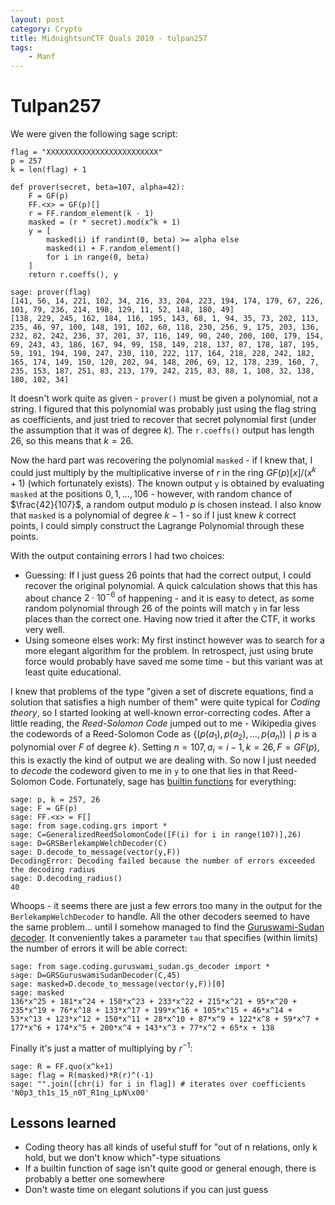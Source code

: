 ```yaml
---
layout: post
category: Crypto
title: MidnightsunCTF Quals 2019 - tulpan257
tags: 
    - Manf
---
```



Tulpan257
=========

We were given the following sage script:
```
flag = "XXXXXXXXXXXXXXXXXXXXXXXXX"
p = 257
k = len(flag) + 1

def prover(secret, beta=107, alpha=42):
    F = GF(p)
    FF.<x> = GF(p)[]
    r = FF.random_element(k - 1)
    masked = (r * secret).mod(x^k + 1)
    y = [
        masked(i) if randint(0, beta) >= alpha else
        masked(i) + F.random_element()
        for i in range(0, beta)
    ]
    return r.coeffs(), y

sage: prover(flag)
[141, 56, 14, 221, 102, 34, 216, 33, 204, 223, 194, 174, 179, 67, 226, 101, 79, 236, 214, 198, 129, 11, 52, 148, 180, 49]
[138, 229, 245, 162, 184, 116, 195, 143, 68, 1, 94, 35, 73, 202, 113, 235, 46, 97, 100, 148, 191, 102, 60, 118, 230, 256, 9, 175, 203, 136, 232, 82, 242, 236, 37, 201, 37, 116, 149, 90, 240, 200, 100, 179, 154, 69, 243, 43, 186, 167, 94, 99, 158, 149, 218, 137, 87, 178, 187, 195, 59, 191, 194, 198, 247, 230, 110, 222, 117, 164, 218, 228, 242, 182, 165, 174, 149, 150, 120, 202, 94, 148, 206, 69, 12, 178, 239, 160, 7, 235, 153, 187, 251, 83, 213, 179, 242, 215, 83, 88, 1, 108, 32, 138, 180, 102, 34]
```

It doesn't work quite as given - `prover()` must be given a polynomial, not a string. I figured that this polynomial was probably just using the flag string as coefficients, and just tried to recover that secret polynomial first (under the assumption that it was of degree $k$).
The `r.coeffs()` output has length $26$, so this means that $k=26$.

Now the hard part was recovering the polynomial `masked` - if I knew that, I could just multiply by the multiplicative inverse of $r$ in the ring $GF(p)[x]/(x^k+1)$ (which fortunately exists). The known output `y` is obtained by evaluating `masked` at the positions $0,1,\ldots,106$ - however, with random chance of $\frac{42}{107}$, a random output modulo $p$ is chosen instead. I also know that `masked` is a polynomial of degree $k-1$ - so if I just knew $k$ correct points, I could simply construct the Lagrange Polynomial through these points.

With the output containing errors I had two choices:

- Guessing: If I just guess 26 points that had the correct output, I could recover the original polynomial. A quick calculation shows that this has about chance $2\cdot 10^{-6}$ of happening - and it is easy to detect, as some random polynomial through 26 of the points will match `y` in far less places than the correct one. Having now tried it after the CTF, it works very well.
- Using someone elses work: My first instinct however was to search for a more elegant algorithm for the problem. In retrospect, just using brute force would probably have saved me some time - but this variant was at least quite educational.
 
I knew that problems of the type "given a set of discrete equations, find a solution that satisfies a high number of them" were quite typical for *Coding theory*, so I started looking at well-known error-correcting codes. After a little reading, the *Reed-Solomon Code* jumped out to me - Wikipedia gives the codewords of a Reed-Solomon Code as $\{(p(a_1), p(a_2), \ldots, p(a_n))\mid p \text{ is a polynomial over } F \text{ of degree } k\}$. Setting $n=107, a_i=i-1, k=26, F=GF(p)$, this is exactly the kind of output we are dealing with. So now I just needed to *decode* the codeword given to me in `y` to one that lies in that Reed-Solomon Code. Fortunately, sage has [builtin functions](http://doc.sagemath.org/html/en/reference/coding/sage/coding/grs.html) for everything:

```
sage: p, k = 257, 26
sage: F = GF(p)
sage: FF.<x> = F[]
sage: from sage.coding.grs import *
sage: C=GeneralizedReedSolomonCode([F(i) for i in range(107)],26)
sage: D=GRSBerlekampWelchDecoder(C)
sage: D.decode_to_message(vector(y,F))
DecodingError: Decoding failed because the number of errors exceeded the decoding radius
sage: D.decoding_radius()
40
```
Whoops - it seems there are just a few errors too many in the output for the `BerlekampWelchDecoder` to handle. All the other decoders seemed to have the same problem... until I somehow managed to find the [Guruswami-Sudan decoder](http://doc.sagemath.org/html/en/reference/coding/sage/coding/guruswami_sudan/gs_decoder.html). It conveniently takes a parameter `tau` that specifies (within limits) the number of errors it will be able correct:

```
sage: from sage.coding.guruswami_sudan.gs_decoder import *
sage: D=GRSGuruswamiSudanDecoder(C,45)
sage: masked=D.decode_to_message(vector(y,F))[0]
sage: masked
136*x^25 + 181*x^24 + 158*x^23 + 233*x^22 + 215*x^21 + 95*x^20 + 235*x^19 + 76*x^18 + 133*x^17 + 199*x^16 + 105*x^15 + 46*x^14 + 53*x^13 + 123*x^12 + 150*x^11 + 28*x^10 + 87*x^9 + 122*x^8 + 59*x^7 + 177*x^6 + 174*x^5 + 200*x^4 + 143*x^3 + 77*x^2 + 65*x + 138
```

Finally it's just a matter of multiplying by $r^{-1}$:
```
sage: R = FF.quo(x^k+1)
sage: flag = R(masked)*R(r)^(-1)
sage: "".join([chr(i) for i in flag]) # iterates over coefficients
'N0p3_th1s_15_n0T_R1ng_LpN\x00'
```


Lessons learned
------
- Coding theory has all kinds of useful stuff for "out of n relations, only k hold, but we don't know which"-type situations
- If a builtin function of sage isn't quite good or general enough, there is probably a better one somewhere
- Don't waste time on elegant solutions if you can just guess